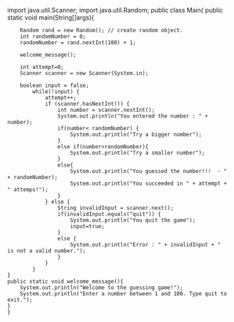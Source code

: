 import java.util.Scanner;
import java.util.Random;
public class Main{
    public static void main(String[]args){

        Random rand = new Random(); // create random object.
        int randomNumber = 0;
        randomNumber = rand.nextInt(100) + 1;

        welcome_message();

        int attempt=0;
        Scanner scanner = new Scanner(System.in);

        boolean input = false;
            while(!input) {
                attempt++;
                if (scanner.hasNextInt()) {
                    int number = scanner.nextInt();
                    System.out.println("You entered the number : " + number);
                    if(number< randomNumber) {
                        System.out.println("Try a bigger number");
                    }
                    else if(number>randomNumber){
                        System.out.println("Try a smaller number");
                    }
                    else{
                        System.out.println("You guessed the number!!!  - " + randomNumber);
                        System.out.println("You succeeded in " + attempt + " attemps!");
                    }
                } else {
                    String invalidInput = scanner.next();
                    if(invalidInput.equals("quit")) {
                        System.out.println("You quit the game");
                        input=true;
                    }
                    else {
                        System.out.println("Error : " + invalidInput + " is not a valid number.");
                    }
                }
            }
    }
    public static void welcome_message(){
        System.out.println("Welcome to the guessing game!");
        System.out.println("Enter a number between 1 and 100. Type quit to exit.");
    }
    }
